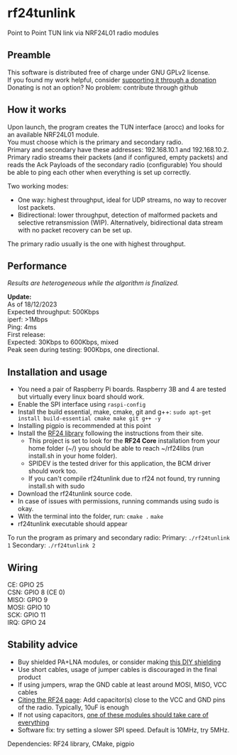 # rf24tunlink
Point to Point TUN link via NRF24L01 radio modules

## Preamble
This software is distributed free of charge under GNU GPLv2 license.</br>
If you found my work helpful, consider [supporting it through a donation](https://www.paypal.com/donate/?hosted_button_id=BCZNKHFWP3M4L)</br>
Donating is not an option? No problem: contribute through github

## How it works
Upon launch, the program creates the TUN interface (arocc) and looks for an available NRF24L01 module.</br>
You must choose which is the primary and secondary radio.</br>
Primary and secondary have these addresses: 192.168.10.1 and 192.168.10.2.</br>
Primary radio streams their packets (and if configured, empty packets) and reads the Ack Payloads of the secondary radio (configurable)
You should be able to ping each other when everything is set up correctly.

Two working modes:
- One way: highest throughput, ideal for UDP streams, no way to recover lost packets.
- Bidirectional: lower throughput, detection of malformed packets and selective retransmission (WIP). Alternatively, bidirectional data stream with no packet recovery can be set up.

The primary radio usually is the one with highest throughput.</br>

## Performance
_Results are heterogeneous while the algorithm is finalized._</br>

<b>Update:</b></br>As of 18/12/2023</br>
Expected throughput: 500Kbps</br>
iperf: >1Mbps</br>
Ping: 4ms
</br>
First release:</br>
Expected: 30Kbps to 600Kbps, mixed</br>
Peak seen during testing: 900Kbps, one directional.

## Installation and usage
- You need a pair of Raspberry Pi boards. Raspberry 3B and 4 are tested but virtually every linux board should work.
- Enable the SPI interface using `raspi-config`
- Install the build essential, make, cmake, git and g++: `sudo apt-get install build-essential cmake make git g++ -y`
- Installing pigpio is recommended at this point
- Install the [RF24 library](https://nrf24.github.io/RF24/md_docs_2linux__install.html) following the instructions from their site.
   - This project is set to look for the **RF24 Core** installation from your home folder (~/) you should be able to reach ~/rf24libs (run install.sh in your home folder).
   - SPIDEV is the tested driver for this application, the BCM driver should work too.
   - If you can't compile rf24tunlink due to rf24 not found, try running install.sh with sudo
- Download the rf24tunlink source code.
- In case of issues with permissions, running commands using sudo is okay.
- With the terminal into the folder, run:
  `cmake .`
  `make`
- rf24tunlink executable should appear

To run the program as primary and secondary radio:
Primary: `./rf24tunlink 1`
Secondary: `./rf24tunlink 2`

## Wiring
CE: GPIO 25</br>
CSN: GPIO 8 (CE 0)</br>
MISO: GPIO 9</br>
MOSI: GPIO 10</br>
SCK: GPIO 11</br>
IRQ: GPIO 24</br>

## Stability advice
- Buy shielded PA+LNA modules, or consider making [this DIY shielding](https://github.com/nRF24/RF24/blob/master/COMMON_ISSUES.md#my-palna-module-fails-to-transmit)
- Use short cables, usage of jumper cables is discouraged in the final product
- If using jumpers, wrap the GND cable at least around MOSI, MISO, VCC cables
- [Citing the RF24 page](https://github.com/nRF24/RF24/blob/master/COMMON_ISSUES.md#my-palna-module-doesnt-perform-as-well-as-id-hoped-or-the-nrf-radio-works-better-on-touching-it): Add capacitor(s) close to the VCC and GND pins of the radio. Typically, 10uF is enough
- If not using capacitors, [one of these modules should take care of everything](https://www.google.com/url?sa=i&url=https%3A%2F%2Fforum.arduino.cc%2Ft%2Fnrf24l01-com-problems%2F929219&psig=AOvVaw3U8yzDqmUAWnt6mlGg5U2-&ust=1697918511988000&source=images&cd=vfe&opi=89978449&ved=0CBEQjRxqFwoTCJj8i8C1hYIDFQAAAAAdAAAAABAE)
- Software fix: try setting a slower SPI speed. Default is 10MHz, try 5MHz.

Dependencies: RF24 library, CMake, pigpio
